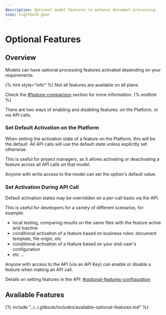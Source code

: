 ```yaml
---
description: Optional model features to enhance document processing.
icon: lightbulb-gear
---
```


# Optional Features

## Overview

Models can have optional processing features activated depending on your requirements.

{% hint style="info" %}
Not all features are available on all plans.

Check the [#feature-comparison](../../account-management/plans.md#feature-comparison "mention") section for more information.
{% endhint %}

There are two ways of enabling and disabling features: on the Platform, or via API calls.

### Set Default Activation on the Platform

When setting the activation state of a feature on the Platform, this will be the default. All API calls will use the default state unless explicitly set otherwise.

This is useful for project managers, as it allows activating or deactivating a feature across all API calls on that model.

Anyone with write access to the model can set the option's default value.

### Set Activation During API Call

Default activation states may be overridden on a per-call basis via the API.

This is useful for developers for a variety of different scenarios, for example:

* local testing, comparing results on the same files with the feature active and inactive
* conditional activation of a feature based on business rules: document template, file origin, etc
* conditional activation of a feature based on your end-user's configuration
* etc ...

Anyone with access to the API (via an API Key) can enable or disable a feature when making an API call.

Details on setting features in the API: [#optional-features-configuration](../../integrations/client-libraries-sdk/configure-the-client.md#optional-features-configuration "mention")

## Available Features

{% include "../../.gitbook/includes/available-optional-features.md" %}
